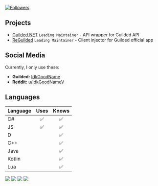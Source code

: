 [![Followers](https://img.shields.io/github/followers/IdkGoodName?style=for-the-badge&logo=github)](https://github.com/IdkGoodName)

## Projects

- [Guilded.NET](https://github.com/Guilded-NET) `Leading Maintainer` - API wrapper for Guilded API
- [ReGuilded](https://github.com/ReGuilded) `Leading Maintainer` - Client injector for Guilded official app

## Social Media
Currently, I only use these:
- **Guilded:** [IdkGoodName](https://www.guilded.gg/profile/R40Mp0Wd)
- **Reddit:** [u/IdkGoodNameV](https://www.reddit.com/user/IdkGoodNameV)

## Languages
| Language | Uses | Knows |
|----------|:----:|:-----:|
| C#       |  ✅  |   ✅  |
| JS       |  ✅  |   ✅  |
| D        |      |   ✅  |
| C++      |      |   ✅  |
| Java     |      |   ✅  |
| Kotlin   |      |   ✅  |
| Lua      |      |   ✅  |

![](https://github-profile-summary-cards.vercel.app/api/cards/profile-details?username=IdkGoodName&theme=monokai)
![](https://github-profile-summary-cards.vercel.app/api/cards/most-commit-language?username=IdkGoodName&theme=monokai)
![](https://github-profile-summary-cards.vercel.app/api/cards/stats?username=IdkGoodName&theme=monokai)
![](https://github-profile-summary-cards.vercel.app/api/cards/productive-time?username=IdkGoodName&theme=monokai)
